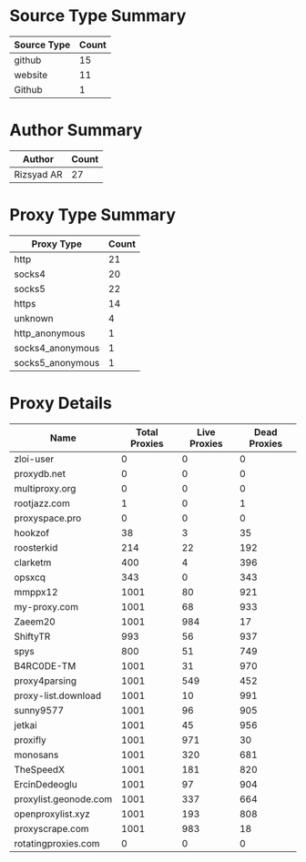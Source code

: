 # Source Type Summary

| Source Type | Count |
|-------------|-------|
| github | 15 |
| website | 11 |
| Github | 1 |


# Author Summary

| Author | Count |
|--------|-------|
| Rizsyad AR | 27 |


# Proxy Type Summary

| Proxy Type | Count |
|------------|-------|
| http | 21 |
| socks4 | 20 |
| socks5 | 22 |
| https | 14 |
| unknown | 4 |
| http_anonymous | 1 |
| socks4_anonymous | 1 |
| socks5_anonymous | 1 |


# Proxy Details

| Name | Total Proxies | Live Proxies | Dead Proxies |
|------|---------------|--------------|---------------|
| zloi-user | 0 | 0 | 0 |
| proxydb.net | 0 | 0 | 0 |
| multiproxy.org | 0 | 0 | 0 |
| rootjazz.com | 1 | 0 | 1 |
| proxyspace.pro | 0 | 0 | 0 |
| hookzof | 38 | 3 | 35 |
| roosterkid | 214 | 22 | 192 |
| clarketm | 400 | 4 | 396 |
| opsxcq | 343 | 0 | 343 |
| mmppx12 | 1001 | 80 | 921 |
| my-proxy.com | 1001 | 68 | 933 |
| Zaeem20 | 1001 | 984 | 17 |
| ShiftyTR | 993 | 56 | 937 |
| spys | 800 | 51 | 749 |
| B4RC0DE-TM | 1001 | 31 | 970 |
| proxy4parsing | 1001 | 549 | 452 |
| proxy-list.download | 1001 | 10 | 991 |
| sunny9577 | 1001 | 96 | 905 |
| jetkai | 1001 | 45 | 956 |
| proxifly | 1001 | 971 | 30 |
| monosans | 1001 | 320 | 681 |
| TheSpeedX | 1001 | 181 | 820 |
| ErcinDedeoglu | 1001 | 97 | 904 |
| proxylist.geonode.com | 1001 | 337 | 664 |
| openproxylist.xyz | 1001 | 193 | 808 |
| proxyscrape.com | 1001 | 983 | 18 |
| rotatingproxies.com | 0 | 0 | 0 |
